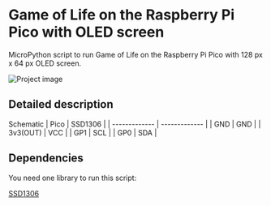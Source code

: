 # Game of Life on the Raspberry Pi Pico with OLED screen
MicroPython script to run Game of Life on the Raspberry Pi Pico with 128 px x 64 px OLED screen.

![Project image](img/project_img.jpg?raw=true)

## Detailed description
Schematic 
| Pico  | SSD1306 |
| ------------- | ------------- |
| GND  | GND  |
| 3v3(OUT)  | VCC  |
| GP1  | SCL  |
| GP0  | SDA  |

## Dependencies
You need one library to run this script:

[SSD1306](https://github.com/adafruit/Adafruit_Python_SSD1306/blob/master/Adafruit_SSD1306/SSD1306.py)
